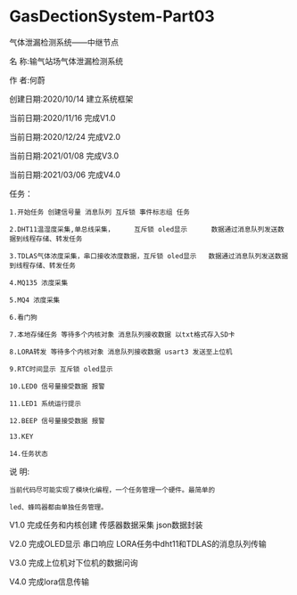 # GasDectionSystem-Part03
气体泄漏检测系统——中继节点

名    称:输气站场气体泄漏检测系统

作    者:何蔚

创建日期:2020/10/14 建立系统框架

当前日期:2020/11/16 完成V1.0

当前日期:2020/12/24 完成V2.0

当前日期:2021/01/08 完成V3.0

当前日期:2021/03/06 完成V4.0


任务：
	
	1.开始任务 创建信号量 消息队列 互斥锁 事件标志组 任务
	
	2.DHT11温湿度采集,单总线采集，  	互斥锁 oled显示		数据通过消息队列发送数据到线程存储、转发任务
	
	3.TDLAS气体浓度采集，串口接收浓度数据，互斥锁 oled显示	数据通过消息队列发送数据到线程存储、转发任务        
	
	4.MQ135 浓度采集
	
	5.MQ4 浓度采集
	
	6.看门狗
	
	7.本地存储任务 等待多个内核对象 消息队列接收数据 以txt格式存入SD卡
	
	8.LORA转发 等待多个内核对象 消息队列接收数据 usart3 发送至上位机
	
	9.RTC时间显示 互斥锁 oled显示	
	
	10.LED0 信号量接受数据 报警
	
	11.LED1 系统运行提示
	
	12.BEEP 信号量接受数据 报警
	
	13.KEY 
	
	14.任务状态
	
	
	
说  明:		
	
	当前代码尽可能实现了模块化编程，一个任务管理一个硬件。最简单的
	
	led、蜂鸣器都由单独任务管理。


V1.0 完成任务和内核创建 传感器数据采集 json数据封装

V2.0 完成OLED显示 串口响应  LORA任务中dht11和TDLAS的消息队列传输

V3.0 完成上位机对下位机的数据问询

V4.0 完成lora信息传输 

